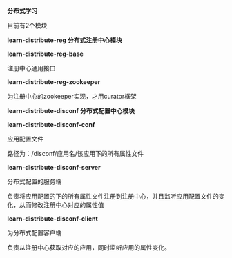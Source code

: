**分布式学习**

目前有2个模块

**learn-distribute-reg 分布式注册中心模块**

**learn-distribute-reg-base**

注册中心通用接口

**learn-distribute-reg-zookeeper** 

为注册中心的zookeeper实现，才用curator框架

**learn-distribute-disconf 分布式配置中心模块**

**learn-distribute-disconf-conf** 

应用配置文件

路径为：/disconf/应用名/该应用下的所有属性文件

**learn-distribute-disconf-server** 

分布式配置的服务端

负责将应用配置的下的所有属性文件注册到注册中心，并且监听应用配置文件的变化，从而修改注册中心对应的属性值

**learn-distribute-disconf-client** 

为分布式配置客户端

负责从注册中心获取对应的应用，同时监听应用的属性变化。